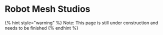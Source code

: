 # Robot Mesh Studios

{% hint style="warning" %}
Note: This page is still under construction and needs to be finished
{% endhint %}



